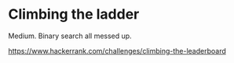 # Climbing the ladder

Medium. Binary search all messed up.

https://www.hackerrank.com/challenges/climbing-the-leaderboard
